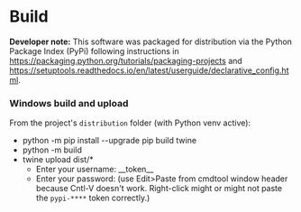 # Build
**Developer note:** This software was packaged for distribution via the Python Package Index (PyPi)
following instructions in https://packaging.python.org/tutorials/packaging-projects
and https://setuptools.readthedocs.io/en/latest/userguide/declarative_config.html.

### Windows build and upload
From the project's `distribution` folder (with Python venv active):
* python -m pip install --upgrade pip build twine
* python -m build
* twine upload dist/*
    * Enter your username: \_\_token__
    * Enter your password:  (use Edit>Paste from cmdtool window header because Cntl-V doesn't work.
      Right-click might or might not paste the `pypi-****` token correctly.)